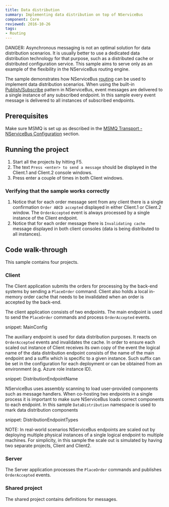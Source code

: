 ```yaml
---
title: Data distribution
summary: Implementing data distribution on top of NServiceBus
component: Core
reviewed: 2016-10-26
tags:
- Routing
---
```


DANGER: Asynchronous messaging is not an optimal solution for data distribution scenarios. It is usually better to use a dedicated data distribution technology for that purpose, such as a distributed cache or distributed configuration service. This sample aims to serve only as an example of the flexibility in the NServiceBus routing engine.

The sample demonstrates how NServiceBus [routing](/nservicebus/messaging/routing.md) can be used to implement data distribution scenarios. When using the built-in [Publish/Subscribe](/nservicebus/messaging/publish-subscribe) pattern in NServiceBus, event messages are delivered to a single instance of any subscribed endpoint. In this sample every event message is delivered to all instances of subscribed endpoints.


## Prerequisites

Make sure MSMQ is set up as described in the [MSMQ Transport - NServiceBus Configuration](/transports/msmq/#nservicebus-configuration) section.


## Running the project

 1. Start all the projects by hitting F5.
 1. The text `Press <enter> to send a message` should be displayed in the Client.1 and Client.2 console windows.
 1. Press enter a couple of times in both Client windows.


### Verifying that the sample works correctly

 1. Notice that for each order message sent from any client there is a single confirmation `Order ABCD accepted` displayed in either Client.1 or Client.2 window. The `OrderAccepted` event is always processed by a single instance of the Client endpoint.
 1. Notice that for each order message there is `Invalidating cache` message displayed in both client consoles (data is being distributed to all instances).


## Code walk-through

This sample contains four projects.


### Client

The Client application submits the orders for processing by the back-end systems by sending a `PlaceOrder` command. Client also holds a local in-memory order cache that needs to be invalidated when an order is accepted by the back-end.

The client application consists of two endpoints. The main endpoint is used to send the `PlaceOrder` commands and process `OrderAccepted` events.

snippet: MainConfig

The auxiliary endpoint is used for data distribution purposes. It reacts on `OrderAccepted` events and invalidates the cache. In order to ensure each scaled out instance of Client receives its own copy of the event the logical name of the data distribution endpoint consists of the name of the main endpoint and a suffix which is specific to a given instance. Such suffix can be set in the configuration for each deployment or can be obtained from an environment (e.g. Azure role instance ID).

snippet: DistributionEndpointName

NServiceBus uses assembly scanning to load user-provided components such as message handlers. When co-hosting two endpoints in a single process it is important to make sure NServiceBus loads correct components to each endpoint. In this sample `DataDistribution` namespace is used to mark data distribution components

snippet: DistributionEndpointTypes

NOTE: In real-world scenarios NServiceBus endpoints are scaled out by deploying multiple physical instances of a single logical endpoint to multiple machines. For simplicity, in this sample the scale out is simulated by having two separate projects, Client and Client2.


### Server

The Server application processes the `PlaceOrder` commands and publishes `OrderAccepted` events.


### Shared project

The shared project contains definitions for messages.